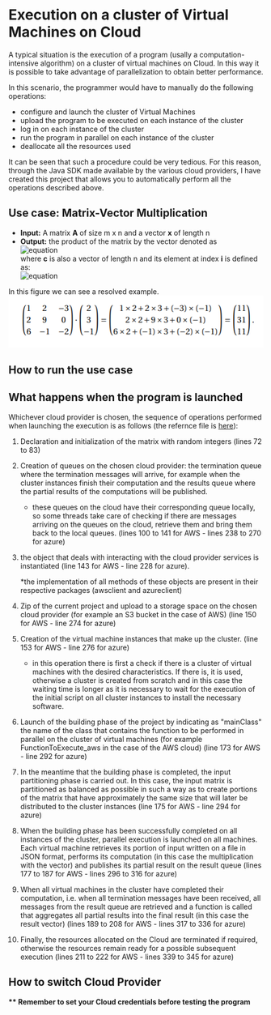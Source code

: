 # Execution on a cluster of Virtual Machines on Cloud
A typical situation is the execution of a program (usally a computation-intensive algorithm) on a cluster of virtual machines on Cloud. In this way it is possible to take advantage of parallelization to obtain better performance.

In this scenario, the programmer would have to manually do the following operations:
- configure and launch the cluster of Virtual Machines
- upload the program to be executed on each instance of the cluster
- log in on each instance of the cluster
- run the program in parallel on each instance of the cluster
- deallocate all the resources used

It can be seen that such a procedure could be very tedious. For this reason, through the Java SDK made available by the various cloud providers, I have created this project that allows you to automatically perform all the operations described above.

## Use case: Matrix-Vector Multiplication

- **Input:** A matrix **A** of size m x n and a vector **x** of length n
- **Output:** the product of the matrix by the vector denoted as <br>
![equation](https://latex.codecogs.com/png.image?\dpi{110}\bg{white}c&space;=&space;A&space;\cdot&space;x) <br>
where **c** is also a vector of length n and its element at index **i** is defined as: <br>
![equation](https://latex.codecogs.com/png.image?\dpi{110}\bg{white}c[i]&space;=&space;&space;\sum_{j=0}^{n-1}&space;A[i,j]&space;\cdot&space;x[j])

In this figure we can see a resolved example.<br>
![use case resolved](https://github.com/nicolaDeCristofaro/Execution_on_VMcluster_on_Cloud/blob/main/images/matrixVector_example.PNG?raw=true)

## How to run the use case


## What happens when the program is launched
Whichever cloud provider is chosen, the sequence of operations performed when launching the execution is as follows (the refernce file is [here](https://github.com/nicolaDeCristofaro/Execution_on_VMcluster_on_Cloud/blob/main/src/main/java/vmclusterclient/VMClusterExecution.java)):
1. Declaration and initialization of the matrix with random integers (lines 72 to 83)
2. Creation of queues on the chosen cloud provider: the termination queue where the termination messages will arrive, for example when the cluster instances finish their computation and the results queue where the partial results of the computations will be published.
	- these queues on the cloud have their corresponding queue locally, so some threads take care of checking if there are messages arriving on the queues on the cloud, retrieve them and bring them back to the local queues. (lines 100 to 141 for AWS - lines 238 to 270 for azure)
3. the object that deals with interacting with the cloud provider services is instantiated (line 143 for AWS - line 228 for azure).

	\*the implementation of all methods of these objects are present in their respective packages (awsclient and azureclient)
4. Zip of the current project and upload to a storage space on the chosen cloud provider (for example an S3 bucket in the case of AWS) (line 150 for AWS - line 274 for azure)
5. Creation of the virtual machine instances that make up the cluster. (line 153 for AWS - line 276 for azure)
	- in this operation there is first a check if there is a cluster of virtual machines with the desired characteristics. If there is, it is used, otherwise a cluster is created from scratch and in this case the waiting time is longer as it is necessary to wait for the execution of the initial script on all cluster instances to install the necessary software.
6. Launch of the building phase of the project by indicating as "mainClass" the name of the class that contains the function to be performed in parallel on the cluster of virtual machines (for example FunctionToExecute_aws in the case of the AWS cloud) (line 173 for AWS - line 292 for azure)
7. In the meantime that the building phase is completed, the input partitioning phase is carried out. In this case, the input matrix is ​​partitioned as balanced as possible in such a way as to create portions of the matrix that have approximately the same size that will later be distributed to the cluster instances (line 175 for AWS - line 294 for azure)
8. When the building phase has been successfully completed on all instances of the cluster, parallel execution is launched on all machines. Each virtual machine retrieves its portion of input written on a file in JSON format, performs its computation (in this case the multiplication with the vector) and publishes its partial result on the result queue (lines 177 to 187 for AWS - lines 296 to 316 for azure)
9. When all virtual machines in the cluster have completed their computation, i.e. when all termination messages have been received, all messages from the result queue are retrieved and a function is called that aggregates all partial results into the final result (in this case the result vector) (lines 189 to 208 for AWS - lines 317 to 336 for azure)
10. Finally, the resources allocated on the Cloud are terminated if required, otherwise the resources remain ready for a possible subsequent execution (lines 211 to 222 for AWS - lines 339 to 345 for azure)




## How to switch Cloud Provider



<b>** Remember to set your Cloud credentials before testing the program </b>
